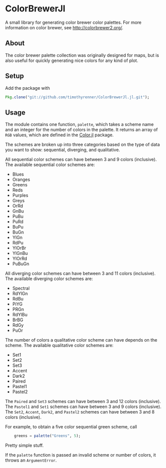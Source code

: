 # ColorBrewerJl

A small library for generating color brewer color palettes.
For more information on color brewer, see http://colorbrewer2.org/. 

## About

The color brewer palette collection was originally designed for maps, but is also useful for quickly generating nice colors for any kind of plot.

## Setup

Add the package with

```julia
Pkg.clone("git://github.com/timothyrenner/ColorBrewerJl.jl.git");
```

## Usage

The module contains one function, `palette`, which takes a scheme name and an integer for the number of colors in the palette.
It returns an array of `RGB` values, which are defined in the [Color.jl](https://github.com/JuliaLang/Color.jl) package.

The schemes are broken up into three categories based on the type of data you want to show: sequential, diverging, and qualitative.

All sequential color schemes can have between 3 and 9 colors (inclusive).
The available sequential color schemes are:

* Blues
* Oranges
* Greens
* Reds
* Purples
* Greys
* OrRd
* GnBu
* PuBu
* PuRd
* BuPu
* BuGn
* YlGn
* RdPu
* YlOrBr
* YlGnBu
* YlOrRd
* PuBuGn

All diverging color schemes can have between 3 and 11 colors (inclusive).
The available diverging color schemes are:

* Spectral
* RdYlGn
* RdBu
* PiYG
* PRGn
* RdYlBu
* BrBG
* RdGy 
* PuOr

The number of colors a qualitative color scheme can have depends on the scheme.
The available qualitative color schemes are:

* Set1
* Set2
* Set3
* Accent
* Dark2
* Paired
* Pastel1
* Pastel2

The `Paired` and `Set3` schemes can have between 3 and 12 colors (inclusive).
The `Pastel1` and `Set1` schemes can have between 3 and 9 colors (inclusive).
The `Set2`, `Accent`, `Dark2`, and `Pastel2` schemes can have between 3 and 8 colors (inclusive).

For example, to obtain a five color sequential green scheme, call

```julia
    greens = palette("Greens", 5);
```
Pretty simple stuff.

If the `palette` function is passed an invalid scheme or number of colors, it throws an `ArgumentError`.
